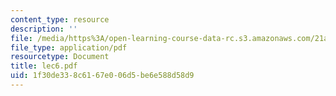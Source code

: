 ```yaml
---
content_type: resource
description: ''
file: /media/https%3A/open-learning-course-data-rc.s3.amazonaws.com/21a-441-the-conquest-of-america-spring-2004/1f30de338c6167e006d5be6e588d58d9_lec6.pdf
file_type: application/pdf
resourcetype: Document
title: lec6.pdf
uid: 1f30de33-8c61-67e0-06d5-be6e588d58d9
---
```

